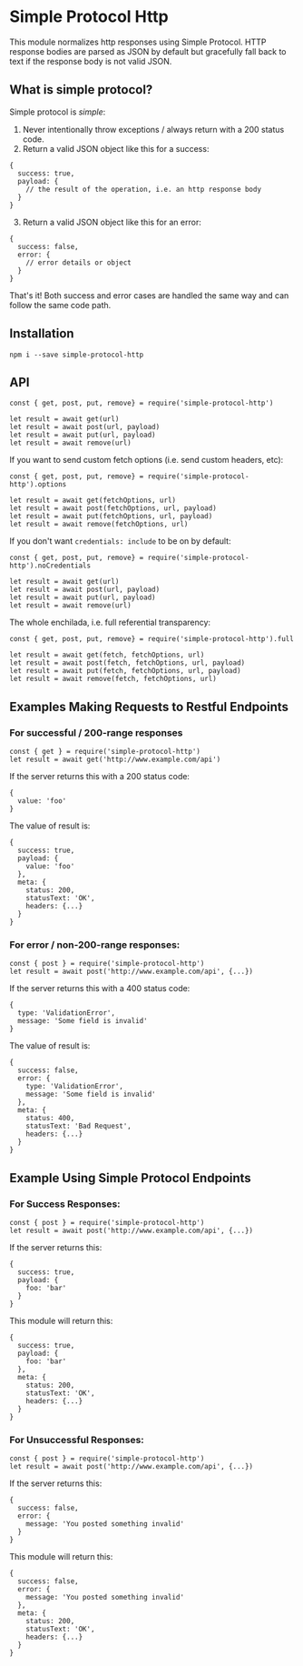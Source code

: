 # Simple Protocol Http

This module normalizes http responses using Simple Protocol.  HTTP response bodies are parsed as JSON by default but gracefully fall back to text if the response body is not valid JSON.

## What is simple protocol?

Simple protocol is *simple*:  
1) Never intentionally throw exceptions / always return with a 200 status code.  
2) Return a valid JSON object like this for a success:
```
{
  success: true,
  payload: {
    // the result of the operation, i.e. an http response body
  }
}
```
3) Return a valid JSON object like this for an error:
```
{
  success: false,
  error: {
    // error details or object
  }
}
```
That's it!  Both success and error cases are handled the same way and can follow the same code path.

## Installation
```
npm i --save simple-protocol-http
```

## API

```
const { get, post, put, remove} = require('simple-protocol-http')

let result = await get(url)
let result = await post(url, payload)
let result = await put(url, payload)
let result = await remove(url)

```

If you want to send custom fetch options (i.e. send custom headers, etc):

```
const { get, post, put, remove} = require('simple-protocol-http').options

let result = await get(fetchOptions, url)
let result = await post(fetchOptions, url, payload)
let result = await put(fetchOptions, url, payload)
let result = await remove(fetchOptions, url)

```

If you don't want `credentials: include` to be on by default:

```
const { get, post, put, remove} = require('simple-protocol-http').noCredentials

let result = await get(url)
let result = await post(url, payload)
let result = await put(url, payload)
let result = await remove(url)

```

The whole enchilada, i.e. full referential transparency:
```
const { get, post, put, remove} = require('simple-protocol-http').full

let result = await get(fetch, fetchOptions, url)
let result = await post(fetch, fetchOptions, url, payload)
let result = await put(fetch, fetchOptions, url, payload)
let result = await remove(fetch, fetchOptions, url)

```

## Examples Making Requests to Restful Endpoints

### For successful / 200-range responses
```
const { get } = require('simple-protocol-http')
let result = await get('http://www.example.com/api')
```
If the server returns this with a 200 status code:
```
{
  value: 'foo'
}
```
The value of result is:
```
{
  success: true,
  payload: {
    value: 'foo'
  },
  meta: {
    status: 200,
    statusText: 'OK',
    headers: {...}
  }
}
```

### For error / non-200-range responses:
```
const { post } = require('simple-protocol-http')
let result = await post('http://www.example.com/api', {...})
```
If the server returns this with a 400 status code:
```
{
  type: 'ValidationError',
  message: 'Some field is invalid'
}
```
The value of result is:
```
{
  success: false,
  error: {
    type: 'ValidationError',
    message: 'Some field is invalid'
  },
  meta: {
    status: 400,
    statusText: 'Bad Request',
    headers: {...}
  }
}
```

## Example Using Simple Protocol Endpoints

### For Success Responses:
```
const { post } = require('simple-protocol-http')
let result = await post('http://www.example.com/api', {...})
```
If the server returns this:
```
{
  success: true,
  payload: {
    foo: 'bar'
  }
}
```
This module will return this:
```
{
  success: true,
  payload: {
    foo: 'bar'
  },
  meta: {
    status: 200,
    statusText: 'OK',
    headers: {...}
  }
}
```

### For Unsuccessful Responses:
```
const { post } = require('simple-protocol-http')
let result = await post('http://www.example.com/api', {...})
```
If the server returns this:
```
{
  success: false,
  error: {
    message: 'You posted something invalid'
  }
}
```
This module will return this:
```
{
  success: false,
  error: {
    message: 'You posted something invalid'
  },
  meta: {
    status: 200,
    statusText: 'OK',
    headers: {...}
  }
}
```
